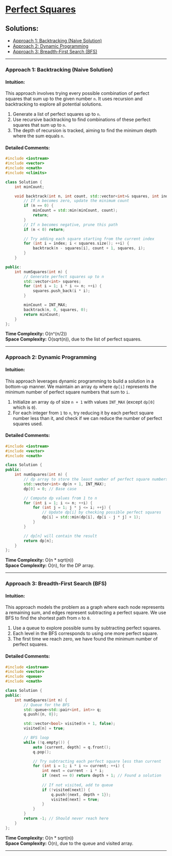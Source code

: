 # [Perfect Squares](https://leetcode.com/problems/perfect-squares/)

## Solutions:

- [Approach 1: Backtracking (Naive Solution)](#approach-1-backtracking-naive-solution)
- [Approach 2: Dynamic Programming](#approach-2-dynamic-programming)
- [Approach 3: Breadth-First Search (BFS)](#approach-3-breadth-first-search-bfs)

---

### Approach 1: Backtracking (Naive Solution)

#### Intuition:

This approach involves trying every possible combination of perfect squares that sum up to the given number `n`. It uses recursion and backtracking to explore all potential solutions.

1. Generate a list of perfect squares up to `n`.
2. Use recursive backtracking to find combinations of these perfect squares that sum up to `n`.
3. The depth of recursion is tracked, aiming to find the minimum depth where the sum equals `n`.

#### Detailed Comments:

```cpp
#include <iostream>
#include <vector>
#include <cmath>
#include <climits>

class Solution {
    int minCount;

    void backtrack(int n, int count, std::vector<int>& squares, int index) {
        // If n becomes zero, update the minimum count
        if (n == 0) {
            minCount = std::min(minCount, count);
            return;
        }
        // If n becomes negative, prune this path
        if (n < 0) return;

        // Try adding each square starting from the current index
        for (int i = index; i < squares.size(); ++i) {
            backtrack(n - squares[i], count + 1, squares, i);
        }
    }

public:
    int numSquares(int n) {
        // Generate perfect squares up to n
        std::vector<int> squares;
        for (int i = 1; i * i <= n; ++i) {
            squares.push_back(i * i);
        }

        minCount = INT_MAX;
        backtrack(n, 0, squares, 0);
        return minCount;
    }
};
```

**Time Complexity:** O(n^(n/2))  
**Space Complexity:** O(sqrt(n)), due to the list of perfect squares.

---

### Approach 2: Dynamic Programming

#### Intuition:

This approach leverages dynamic programming to build a solution in a bottom-up manner. We maintain an array `dp` where `dp[i]` represents the minimum number of perfect square numbers that sum to `i`.

1. Initialize an array `dp` of size `n + 1` with values `INT_MAX` (except `dp[0]` which is `0`).
2. For each integer from `1` to `n`, try reducing it by each perfect square number less than it, and check if we can reduce the number of perfect squares used.

#### Detailed Comments:

```cpp
#include <iostream>
#include <vector>
#include <cmath>

class Solution {
public:
    int numSquares(int n) {
        // dp array to store the least number of perfect square numbers for each number up to n
        std::vector<int> dp(n + 1, INT_MAX);
        dp[0] = 0; // Base case

        // Compute dp values from 1 to n
        for (int i = 1; i <= n; ++i) {
            for (int j = 1; j * j <= i; ++j) {
                // Update dp[i] by checking possible perfect squares
                dp[i] = std::min(dp[i], dp[i - j * j] + 1);
            }
        }

        // dp[n] will contain the result
        return dp[n];
    }
};
```

**Time Complexity:** O(n * sqrt(n))  
**Space Complexity:** O(n), for the DP array.

---

### Approach 3: Breadth-First Search (BFS)

#### Intuition:

This approach models the problem as a graph where each node represents a remaining sum, and edges represent subtracting a perfect square. We use BFS to find the shortest path from `n` to `0`.

1. Use a queue to explore possible sums by subtracting perfect squares.
2. Each level in the BFS corresponds to using one more perfect square.
3. The first time we reach zero, we have found the minimum number of perfect squares.

#### Detailed Comments:

```cpp
#include <iostream>
#include <vector>
#include <queue>
#include <cmath>

class Solution {
public:
    int numSquares(int n) {
        // Queue for the BFS
        std::queue<std::pair<int, int>> q;
        q.push({n, 0});

        std::vector<bool> visited(n + 1, false);
        visited[n] = true;

        // BFS loop
        while (!q.empty()) {
            auto [current, depth] = q.front();
            q.pop();

            // Try subtracting each perfect square less than current
            for (int i = 1; i * i <= current; ++i) {
                int next = current - i * i;
                if (next == 0) return depth + 1; // Found a solution
                
                // If not visited, add to queue
                if (!visited[next]) {
                    q.push({next, depth + 1});
                    visited[next] = true;
                }
            }
        }
        return -1; // Should never reach here
    }
};
```

**Time Complexity:** O(n * sqrt(n))  
**Space Complexity:** O(n), due to the queue and visited array.

---


